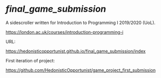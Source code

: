 # *final_game_submission*

A sidescroller written for Introduction to Programming I 2019/2020 (UoL).

https://london.ac.uk/courses/introduction-programming-i

URL: 

https://hedonisticopportunist.github.io/final_game_submission/index

First iteration of project: 

https://github.com/HedonisticOpportunist/game_project_first_submission

